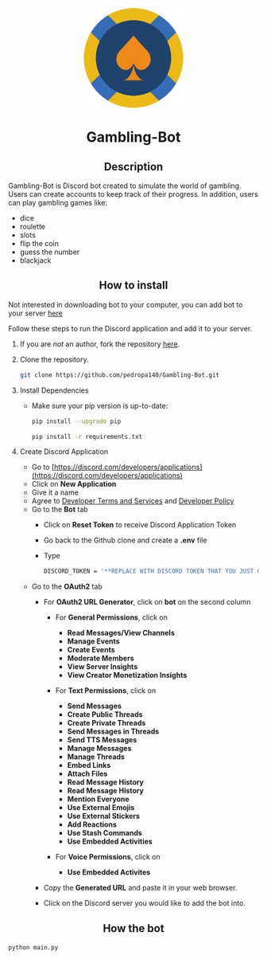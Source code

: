 <link rel="preconnect" href="https://fonts.googleapis.com">
<link rel="preconnect" href="https://fonts.gstatic.com" crossorigin>
<link href="https://fonts.googleapis.com/css2?family=Crimson+Pro&family=Literata" rel="stylesheet">

<div align=center>
<img src="images/icon.png" alt="icon.png" width="200" height="200">
<h1>Gambling-Bot</h1>
  
## Description

</div>

Gambling-Bot is Discord bot created to simulate the world of gambling. Users can create accounts to keep track of their progress. In addition, users can play gambling games like:

- dice
- roulette
- slots
- flip the coin
- guess the number
- blackjack

<div align=center>
  
## How to install

</div>


Not interested in downloading bot to your computer, you can add bot to your server [here](https://discord.com/oauth2/authorize?client_id=1193596778151432312&permissions=1084479764544&scope=bot)

Follow these steps to run the Discord application and add it to your server.
1. If you are *not* an author, fork the repository [here](https://github.com/pedropa140/Gambling-Bot/fork).
2. Clone the repository.
    ```bash
    git clone https://github.com/pedropa140/Gambling-Bot.git
    ```

3. Install Dependencies
   - Make sure your pip version is up-to-date:
      ```bash
      pip install --upgrade pip
      ```
      ```bash
      pip install -r requirements.txt
      ```
3. Create Discord Application <br>
    - Go to [https://discord.com/developers/applications](https://discord.com/developers/applications)
    - Click on **New Application**
    - Give it a name
    - Agree to [Developer Terms and Services](https://discord.com/developers/docs/policies-and-agreements/developer-terms-of-service) and [Developer Policy](https://discord.com/developers/docs/policies-and-agreements/developer-policy)
    - Go to the **Bot** tab
      - Click on **Reset Token** to receive Discord Application Token
      - Go back to the Github clone and create a **.env** file
      - Type
        
        ```bash
        DISCORD_TOKEN = '**REPLACE WITH DISCORD TOKEN THAT YOU JUST COPIED**'
        ```
    - Go to the **OAuth2** tab
      - For **OAuth2 URL Generator**, click on **bot** on the second column
        - For **General Permissions**, click on
          - **Read Messages/View Channels**
          - **Manage Events**
          - **Create Events**
          - **Moderate Members**
          - **View Server Insights**
          - **View Creator Monetization Insights**
  
      
        - For **Text Permissions**, click on
          - **Send Messages**
          - **Create Public Threads**
          - **Create Private Threads**
          - **Send Messages in Threads**
          - **Send TTS Messages**
          - **Manage Messages**
          - **Manage Threads**
          - **Embed Links**
          - **Attach Files**
          - **Read Message History**
          - **Read Message History**
          - **Mention Everyone**
          - **Use External Emojis**
          - **Use External Stickers**
          - **Add Reactions**
          - **Use Stash Commands**
          - **Use Embedded Activities**
  
      
        - For **Voice Permissions**, click on
          - **Use Embedded Activites**
  
            
      - Copy the **Generated URL** and paste it in your web browser.
      - Click on the Discord server you would like to add the bot into.
        
<div align=center>   
  
## How the bot

</div>

  ```bash
  python main.py
  ```  